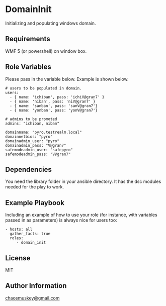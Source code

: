 DomainInit
=========

Initializing and populating windows domain.

Requirements
------------

WMF 5 (or powershell) on window box.

Role Variables
--------------
Please pass in the variable below. Example is shown below.
```
# users to be populated in domain.
users:
  - { name: 'ichiban', pass: 'ichiV@gran7' }
  - { name: 'niban', pass: 'niV@gran7' }
  - { name: 'sanban', pass: 'sanV@gran7'}
  - { name: 'yonban', pass: 'yonV@gran7'}
  
# admins to be promoted
admins: "ichiban, niban"

domainname: "pyro.testrealm.local"
domainnetbios: "pyro"
domainadmin_user: "pyro"
domainadmin_pass: "V@gran7"
safemodeadmin_user: "safepyro"
safemodeadmin_pass: "V@gran7"
```

Dependencies
------------

You need the library folder in your ansible directory. It has the dsc modules needed for the play to work.

Example Playbook
----------------

Including an example of how to use your role (for instance, with variables passed in as parameters) is always nice for users too:
```
- hosts: all
  gather_facts: true
  roles:
     - domain_init
```

License
-------

MIT

Author Information
------------------

chaosmuskey@gmail.com
